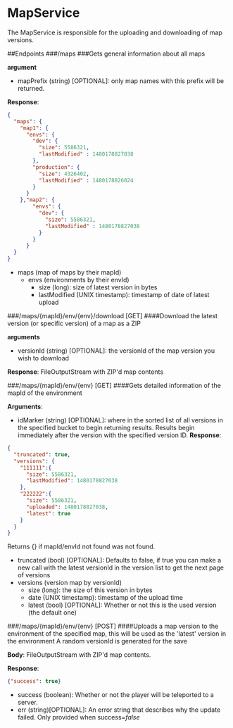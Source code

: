 # MapService
The MapService is responsible for the uploading and downloading of map versions.

##Endpoints
###/maps
###Gets general information about all maps

**argument**
- mapPrefix (string) [OPTIONAL]: only map names with this prefix will be returned.

**Response**:
```json
{
  "maps": {
    "map1": {
      "envs": {
        "dev": {
          "size": 5586321,
          "lastModified" : 1480178827038
        },
        "production": {
          "size": 4326402,
          "lastModified" : 1480178826024
        }
      }
    },"map2": {
        "envs": {
          "dev": {
            "size": 5586321,
            "lastModified" : 1480178827038
          }
        }
      }
  }
}
```
- maps (map of maps by their mapId)
  - envs (environments by their envId)
    - size (long): size of latest version in bytes
    - lastModified (UNIX timestamp): timestamp of date of latest upload

###/maps/{mapId}/env/{env}/download [GET]
####Download the latest version (or specific version) of a map as a ZIP

**arguments**
- versionId (string) [OPTIONAL]: the versionId of the map version you wish to download

**Response**:
FileOutputStream with ZIP'd map contents

###/maps/{mapId}/env/{env} [GET]
####Gets detailed information of the mapId of the environment

**Arguments**:
- idMarker (string) [OPTIONAL]: where in the sorted list of all versions in the specified bucket to begin returning results. Results begin immediately after the version with the specified version ID. 
**Response**:
```json
{
  "truncated": true,
  "versions": {
    "111111":{
      "size": 5586321,
      "lastModified": 1480178827038
    }, 
    "222222":{
      "size": 5586321,
      "uploaded": 1480178827038,
      "latest": true
    }
  }
}
```
Returns {} if mapId/envId not found was not found.

- truncated (bool) [OPTIONAL]: Defaults to false, if true you can make a new call with the latest versionId in the version list to get the next page of versions
- versions (version map by versionId)
  - size (long): the size of this version in bytes
  - date (UNIX timestamp): timestamp of the upload time
  - latest (bool) [OPTIONAL]: Whether or not this is the used version (the default one)

###/maps/{mapId}/env/{env} [POST]
####Uploads a map version to the environment of the specified map, this will be used as the 'latest' version in the environment
A random versionId is generated for the save

**Body**:
FileOutputStream with ZIP'd map contents. 

**Response**:
```json
{"success": true}
```
- success (boolean): Whether or not the player will be teleported to a server.
- err (string)[OPTIONAL]: An error string that describes why the update failed. Only provided when success=*false*